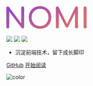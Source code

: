 <!-- logo -->

<img src="_media/logo.svg" style="height: 60px" />

<div style="margin-top: 16px">
<img src="https://img.shields.io/github/stars/zhicaizhu123/nomi-docs" data-origin="https://img.shields.io/github/stars/zhicaizhu123/nomi-docs" /> 
<img src="https://img.shields.io/github/forks/zhicaizhu123/nomi-docs" data-origin="https://img.shields.io/github/forks/zhicaizhu123/nomi-docs" />
<img src="https://img.shields.io/github/license/zhicaizhu123/nomi-docs" data-origin="https://img.shields.io/github/license/zhicaizhu123/nomi-docs" />
</div>


- 沉淀前端技术，留下成长脚印

[GitHub](https://github.com/zhicaizhu123/nomi-docs)
[开始阅读](/article/)

<!-- 背景颜色 -->
![color](#fff)

